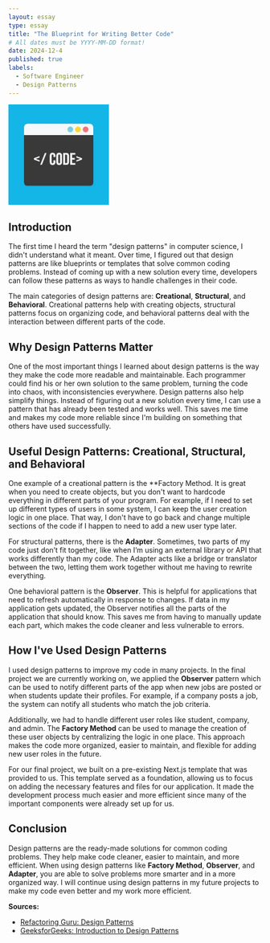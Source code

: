 ```yaml
---
layout: essay
type: essay
title: "The Blueprint for Writing Better Code"
# All dates must be YYYY-MM-DD format!
date: 2024-12-4
published: true
labels:
  - Software Engineer
  - Design Patterns
---
```


<img width="200px" class="rounded float-start pe-4" src="../img/code.webp">

## Introduction

The first time I heard the term "design patterns" in computer science, I didn't understand what it meant. Over time, I figured out that design patterns are like blueprints or templates that solve common coding problems. Instead of coming up with a new solution every time, developers can follow these patterns as ways to handle challenges in their code.

The main categories of design patterns are: **Creational**, **Structural**, and **Behavioral**. Creational patterns help with creating objects, structural patterns focus on organizing code, and behavioral patterns deal with the interaction between different parts of the code.

## Why Design Patterns Matter

One of the most important things I learned about design patterns is the way they make the code more readable and maintainable. Each programmer could find his or her own solution to the same problem, turning the code into chaos, with inconsistencies everywhere. Design patterns also help simplify things. Instead of figuring out a new solution every time, I can use a pattern that has already been tested and works well. This saves me time and makes my code more reliable since I'm building on something that others have used successfully.

## Useful Design Patterns: Creational, Structural, and Behavioral

One example of a creational pattern is the **Factory Method. It is great when you need to create objects, but you don't want to hardcode everything in different parts of your program. For example, if I need to set up different types of users in some system, I can keep the user creation logic in one place. That way, I don't have to go back and change multiple sections of the code if I happen to need to add a new user type later.

For structural patterns, there is the **Adapter**. Sometimes, two parts of my code just don’t fit together, like when I’m using an external library or API that works differently than my code. The Adapter acts like a bridge or translator between the two, letting them work together without me having to rewrite everything.

One behavioral pattern is the **Observer**. This is helpful for applications that need to refresh automatically in response to changes. If data in my application gets updated, the Observer notifies all the parts of the application that should know. This saves me from having to manually update each part, which makes the code cleaner and less vulnerable to errors.

## How I've Used Design Patterns

I used design patterns to improve my code in many projects. In the final project we are currently working on, we applied the **Observer** pattern which can be used to notify different parts of the app when new jobs are posted or when students update their profiles. For example, if a company posts a job, the system can notify all students who match the job criteria.

Additionally, we had to handle different user roles like student, company, and admin. The **Factory Method** can be used to manage the creation of these user objects by centralizing the logic in one place. This approach makes the code more organized, easier to maintain, and flexible for adding new user roles in the future.

For our final project, we built on a pre-existing Next.js template that was provided to us. This template served as a foundation, allowing us to focus on adding the necessary features and files for our application. It made the development process much easier and more efficient since many of the important components were already set up for us.

## Conclusion

Design patterns are the ready-made solutions for common coding problems. They help make code cleaner, easier to maintain, and more efficient. When using design patterns like **Factory Method**, **Observer**, and **Adapter**, you are able to solve problems more smarter and in a more organized way. I will continue using design patterns in my future projects to make my code even better and my work more efficient.

**Sources:**
- [Refactoring Guru: Design Patterns](https://refactoring.guru/design-patterns) 
- [GeeksforGeeks: Introduction to Design Patterns](https://www.geeksforgeeks.org/design-patterns-set-1-introduction/)
